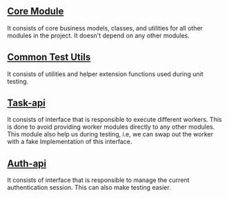 ## [Core Module](https://github.com/kasem-sm/SlimeKT/tree/dev/core)

It consists of core business models, classes, and utilities for all other modules in the project. It doesn't depend on any other modules.

## [Common Test Utils](https://github.com/kasem-sm/SlimeKT/tree/dev/common-test-utils)

It consists of utilities and helper extension functions used during unit testing.

## [Task-api](https://github.com/kasem-sm/SlimeKT/tree/dev/task-api)

It consists of interface that is responsible to execute different workers. This is done to avoid providing worker modules directly to any other modules. This module also help us during testing, i.e, we can swap out the worker with a fake Implementation of this interface.

## [Auth-api](https://github.com/kasem-sm/SlimeKT/tree/dev/auth-api)

It consists of interface that is responsible to manage the current authentication session. This can also make testing easier.